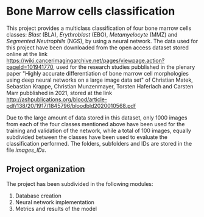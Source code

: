 # Bone Marrow cells classification
This project provides a multiclass classification of four bone marrow cells classes: *Blast* (BLA), *Erythroblast* (EBO), *Metamyelocyte* (MMZ) and *Segmented Neutrophils* (NGS), by using a neural network.
The data used for this project have been downloaded from the open access dataset stored online at the link https://wiki.cancerimagingarchive.net/pages/viewpage.action?pageId=101941770, used for the research studies pubblished in the plenary paper "Highly accurate differentiation of bone marrow cell morphologies using deep neural networks on a large image data set" of Christian Matek, Sebastian Krappe, Christian Munzenmayer, Torsten Haferlach and Carsten Marr pubblished in 2021, stored at the link http://ashpublications.org/blood/article-pdf/138/20/1917/1845796/bloodbld2020010568.pdf 


Due to the large amount of data stored in this dataset, only 1000 images from each of the four classes mentioned above have been used for the training and validation of the network, while a total of 100 images, equally subdivided between the classes have been used to evaluate the classification performed. The folders, subfolders and IDs are stored in the file *images_IDs*.
## Project organization
The project has been subdivided in the following modules:
1. Database creation
2. Neural network implementation
3. Metrics and results of the model
